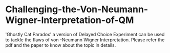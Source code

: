 # Challenging-the-Von-Neumann-Wigner-Interpretation-of-QM
'Ghostly Cat Paradox' a version of Delayed Choice Experiment can be used to tackle the flaws of von -Neumann Wigner Interpretation. Please refer the pdf and the paper to know about the topic in details.
